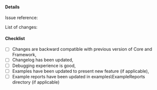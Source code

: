 <!-- Add brief description here -->

#### Details

Issue reference: <!-- #NN -->

List of changes:


#### Checklist
- [ ] Changes are backward compatible with previous version of Core and Framework,
- [ ] Changelog has been updated,
- [ ] Debugging experience is good,
- [ ] Examples have been updated to present new feature (if applicable),
- [ ] Example reports have been updated in examples\ExampleReports directory (if applicable)
